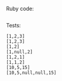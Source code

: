 
Ruby code:
```Ruby
```

Tests:
```
[1,2,3]
[1,2,3]
[1,2]
[1,null,2]
[1,2,1]
[1,1,2]
[10,5,15]
[10,5,null,null,15]
```
